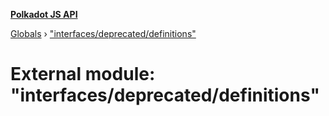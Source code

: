 **[Polkadot JS API](../README.md)**

[Globals](../globals.md) › [&quot;interfaces/deprecated/definitions&quot;](_interfaces_deprecated_definitions_.md)

# External module: "interfaces/deprecated/definitions"

